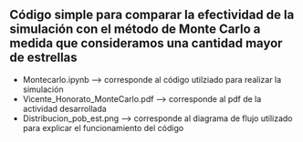 Código simple para comparar la efectividad de la simulación con el método de Monte Carlo a medida que consideramos una cantidad mayor de estrellas
-
- Montecarlo.ipynb --> corresponde al código utilziado para realizar la simulación
- Vicente_Honorato_MonteCarlo.pdf --> corresponde al pdf de la actividad desarrollada
- Distribucion_pob_est.png --> corresponde al diagrama de flujo utilizado para explicar el funcionamiento del código
